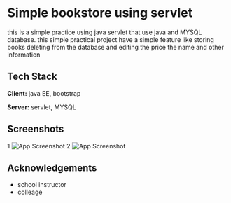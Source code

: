 
# Simple bookstore using servlet

this is a simple practice using java servlet that use java and MYSQL database. this simple practical project have a simple feature like storing books deleting from the database and editing the price the name and other information


## Tech Stack

**Client:** java EE, bootstrap

**Server:** servlet, MYSQL


## Screenshots
1
![App Screenshot](https://via.placeholder.com/468x300?text=App+Screenshot+Here)
2
![App Screenshot](https://via.placeholder.com/468x300?text=App+Screenshot+Here)


## Acknowledgements

 - school instructor
 - colleage
 

